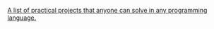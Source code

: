 [A list of practical projects that anyone can solve in any programming language.](https://github.com/karan/Projects)  
